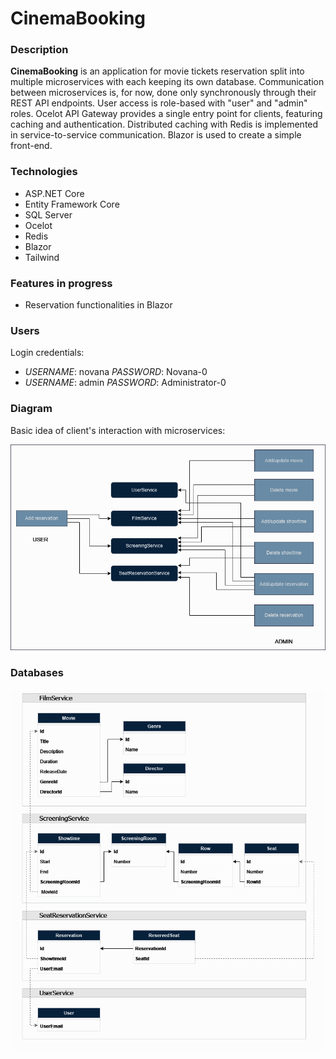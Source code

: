 # CinemaBooking

### Description

**CinemaBooking** is an application for movie tickets reservation split into multiple microservices with each keeping its own database. Communication between microservices is, for now, done only synchronously through their REST API endpoints. User access is role-based with "user" and "admin" roles. Ocelot API Gateway provides a single entry point for clients, featuring caching and authentication. Distributed caching with Redis is implemented in service-to-service communication. Blazor is used to create a simple front-end.

### Technologies

- ASP.NET Core
- Entity Framework Core
- SQL Server
- Ocelot
- Redis
- Blazor
- Tailwind

### Features in progress

- Reservation functionalities in Blazor

### Users

Login credentials:

- _USERNAME_: novana _PASSWORD_: Novana-0
- _USERNAME_: admin _PASSWORD_: Administrator-0

### Diagram

Basic idea of client's interaction with microservices:

![Diagram](diagram.png)

### Databases

![Databases](databases.png)
